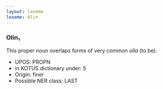 ```yaml
---
layout: lexeme
lexeme: Olin
---
```


###  Olin₁

This proper noun overlaps forms of very common *olla* (to be).
* UPOS:  PROPN
* in KOTUS dictionary under:  5
* Origin:  finer
* Possible NER class:  LAST

